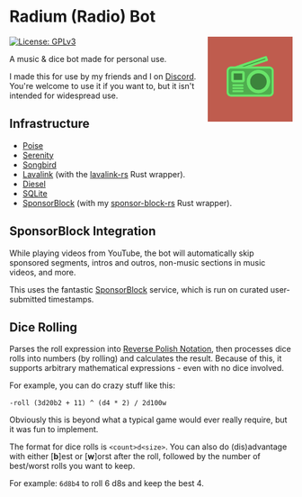 # Radium (Radio) Bot
<img src="logo.png" alt="Logo" title="Logo" align="right" width="30%">

[![License: GPLv3](https://img.shields.io/badge/license-GPLv3-blue.svg)](LICENSE.md)

A music & dice bot made for personal use.

I made this for use by my friends and I on [Discord](https://discord.com/).
You're welcome to use it if you want to, but it isn't intended for
widespread use.

## Infrastructure
- [Poise](https://github.com/kangalioo/poise)
- [Serenity](https://github.com/serenity-rs/serenity)
- [Songbird](https://github.com/serenity-rs/songbird)
- [Lavalink](https://github.com/freyacodes/Lavalink) (with the [lavalink-rs](https://gitlab.com/vicky5124/lavalink-rs) Rust wrapper).
- [Diesel](https://diesel.rs/)
- [SQLite](https://sqlite.org/index.html)
- [SponsorBlock](https://sponsor.ajay.app/) (with my [sponsor-block-rs](https://github.com/zedseven/sponsor-block-rs) Rust wrapper).

## SponsorBlock Integration
While playing videos from YouTube, the bot will automatically skip sponsored segments,
intros and outros, non-music sections in music videos, and more.

This uses the fantastic [SponsorBlock](https://sponsor.ajay.app/) service, which is run on curated user-submitted
timestamps.

## Dice Rolling
Parses the roll expression into [Reverse Polish Notation](https://en.wikipedia.org/wiki/Reverse_Polish_notation),
then processes dice rolls into numbers (by rolling) and calculates the result.
Because of this, it supports arbitrary mathematical expressions - even with no dice
involved.

For example, you can do crazy stuff like this:
```
-roll (3d20b2 + 11) ^ (d4 * 2) / 2d100w
```

Obviously this is beyond what a typical game would ever really require, but it was fun
to implement.

The format for dice rolls is `<count>d<size>`.
You can also do (dis)advantage with either [**b**]est or [**w**]orst after the roll,
followed by the number of best/worst rolls you want to keep.

For example:
`6d8b4` to roll 6 d8s and keep the best 4.
